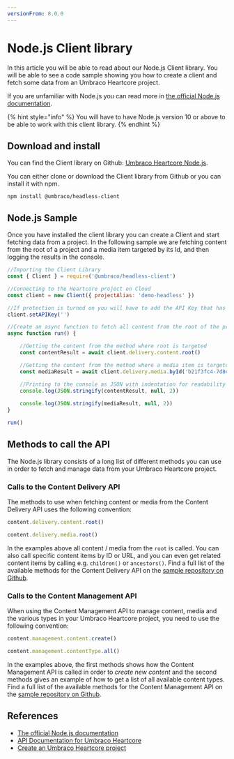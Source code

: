 ```yaml
---
versionFrom: 8.0.0
---
```


# Node.js Client library

In this article you will be able to read about our Node.js Client library. You will be able to see a code sample showing you how to create a client and fetch some data from an Umbraco Heartcore project.

If you are unfamiliar with Node.js you can read more in [the official Node.js documentation](https://nodejs.org/en/docs/).

{% hint style="info" %}
You will have to have Node.js version 10 or above to be able to work with this client library.
{% endhint %}

## Download and install

You can find the Client library on Github: [Umbraco Heartcore Node.js](https://github.com/umbraco/Umbraco.Headless.Client.NodeJs).

You can either clone or download the Client library from Github or you can install it with npm.

```
npm install @umbraco/headless-client
```

## Node.js Sample

Once you have installed the client library you can create a Client and start fetching data from a project. In the following sample we are fetching content from the root of a project and a media item targeted by its Id, and then logging the results in the console.

```js
//Importing the Client Library
const { Client } = require('@umbraco/headless-client')

//Connecting to the Heartcore project on Cloud
const client = new Client({ projectAlias: 'demo-headless' })

//If protection is turned on you will have to add the API Key that has been asigned to your user 
client.setAPIKey('')

//Create an async function to fetch all content from the root of the project
async function run() {

    //Getting the content from the method where root is targeted
    const contentResult = await client.delivery.content.root()

    //Getting the content from the method where a media item is targeted by its Id
    const mediaResult = await client.delivery.media.byId('b21f3fc4-7d8e-47f7-885b-65b770cb5374')

    //Printing to the console as JSON with indentation for readability
    console.log(JSON.stringify(contentResult, null, 2))
    
    console.log(JSON.stringify(mediaResult, null, 2))
}

run()
```

## Methods to call the API

The Node.js library consists of a long list of different methods you can use in order to fetch and manage data from your Umbraco Heartcore project.

### Calls to the Content Delivery API

The methods to use when fetching content or media from the Content Delivery API uses the following convention:

```js
content.delivery.content.root()

content.delivery.media.root()
```

In the examples above all content / media from the `root` is called. You can also call specific content items by ID or URL, and you can even get related content items by calling e.g. `children()` or `ancestors()`. Find a full list of the available methods for the Content Delivery API on the [sample repository on Github](https://github.com/umbraco/Umbraco.Headless.Client.NodeJs#content-delivery).

### Calls to the Content Management API

When using the Content Management API to manage content, media and the various types in your Umbraco Heartcore project, you need to use the following convention:

```js
content.management.content.create()

content.management.contentType.all()
```

In the examples above, the first methods shows how the Content Management API is called in order to *create new content* and the second methods gives an example of how to get a list of all available content types. Find a full list of the available methods for the Content Management API on the [sample repository on Github](https://github.com/umbraco/Umbraco.Headless.Client.NodeJs#content-management).

## References

- [The official Node.js documentation](https://nodejs.org/en/docs/)
- [API Documentation for Umbraco Heartcore](../../API-Documentation)
- [Create an Umbraco Heartcore project](../../Getting-Started-Cloud/Creating-a-Heartcore-project)
